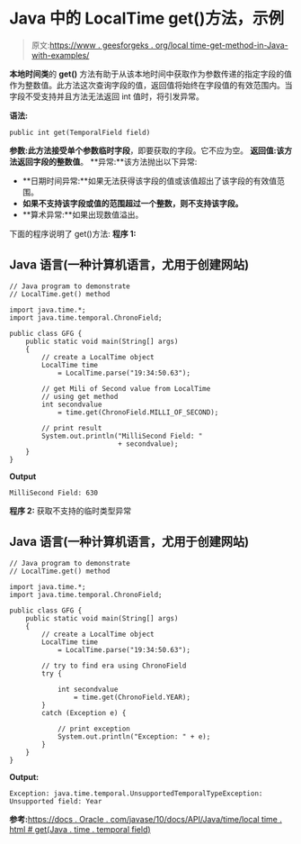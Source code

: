 # Java 中的 LocalTime get()方法，示例

> 原文:[https://www . geesforgeks . org/local time-get-method-in-Java-with-examples/](https://www.geeksforgeeks.org/localtime-get-method-in-java-with-examples/)

**本地时间类**的 **get()** 方法有助于从该本地时间中获取作为参数传递的指定字段的值作为整数值。此方法这次查询字段的值，返回值将始终在字段值的有效范围内。当字段不受支持并且方法无法返回 int 值时，将引发异常。

**语法:**

```
public int get(TemporalField field)
```

**参数:**此方法接受单个参数**临时字段**，即要获取的字段。它不应为空。
**返回值:**该方法返回字段的**整数值**。
**异常:**该方法抛出以下异常:

*   **日期时间异常:**如果无法获得该字段的值或该值超出了该字段的有效值范围。
*   **如果不支持该字段或值的范围超过一个整数，则不支持该字段。**
*   **算术异常:**如果出现数值溢出。

下面的程序说明了 get()方法:
**程序 1:**

## Java 语言(一种计算机语言，尤用于创建网站)

```
// Java program to demonstrate
// LocalTime.get() method

import java.time.*;
import java.time.temporal.ChronoField;

public class GFG {
    public static void main(String[] args)
    {
        // create a LocalTime object
        LocalTime time
            = LocalTime.parse("19:34:50.63");

        // get Mili of Second value from LocalTime
        // using get method
        int secondvalue
            = time.get(ChronoField.MILLI_OF_SECOND);

        // print result
        System.out.println("MilliSecond Field: "
                           + secondvalue);
    }
}
```

**Output**

```
MilliSecond Field: 630
```

**程序 2:** 获取不支持的临时类型异常

## Java 语言(一种计算机语言，尤用于创建网站)

```
// Java program to demonstrate
// LocalTime.get() method

import java.time.*;
import java.time.temporal.ChronoField;

public class GFG {
    public static void main(String[] args)
    {
        // create a LocalTime object
        LocalTime time
            = LocalTime.parse("19:34:50.63");

        // try to find era using ChronoField
        try {

            int secondvalue
                = time.get(ChronoField.YEAR);
        }
        catch (Exception e) {

            // print exception
            System.out.println("Exception: " + e);
        }
    }
}
```

**Output:** 

```
Exception: java.time.temporal.UnsupportedTemporalTypeException: Unsupported field: Year
```

**参考:**[https://docs . Oracle . com/javase/10/docs/API/Java/time/local time . html # get(Java . time . temporal field)](https://docs.oracle.com/javase/10/docs/api/java/time/LocalTime.html#get(java.time.temporal.TemporalField))